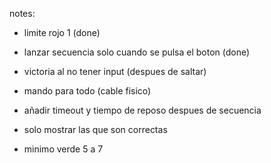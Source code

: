notes:

- limite rojo 1 (done)

- lanzar secuencia solo cuando se pulsa el boton (done)

- victoria al no tener input (despues de saltar)

- mando para todo (cable fisico)

- añadir timeout y tiempo de reposo despues de secuencia

- solo mostrar las que son correctas

- minimo verde 5 a 7


